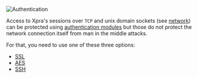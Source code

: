 ![Authentication](https://xpra.org/icons/authentication.png)

Access to Xpra's sessions over `TCP` and unix domain sockets (see [network](./README.md)) can be protected using [authentication modules](../Usage/Authentication.md) but those do not protect the network connection itself from man in the middle attacks.

For that, you need to use one of these three options:
* [SSL](./SSL.md)
* [AES](./AES.md)
* [SSH](./SSH.md)

